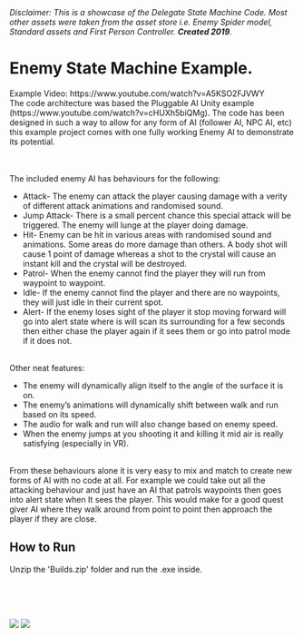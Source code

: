 <i>
Disclaimer: This is a showcase of the Delegate State Machine Code. Most other assets were taken from the asset store i.e. Enemy Spider model, Standard assets and First Person Controller. <b>Created 2019</b>.
</i>

<h1>Enemy State Machine Example.</h1>
Example Video: https://www.youtube.com/watch?v=A5KSO2FJVWY </br>
The code architecture was based the Pluggable AI Unity example (https://www.youtube.com/watch?v=cHUXh5biQMg).  The code has been designed in such a way to allow for any form of AI (follower AI, NPC AI, etc) this example project comes with one fully working Enemy AI to demonstrate its potential. 
</br></br></br>

The included enemy AI has behaviours for the following:
* Attack- The enemy can attack the player causing damage with a verity of different attack animations and randomised sound. 
* Jump Attack- There is a small percent chance this special attack will be triggered. The enemy will lunge at the player doing damage.
* Hit- Enemy can be hit in various areas with randomised sound and animations. Some areas do more damage than others. A body shot will cause 1 point of damage whereas a shot to the crystal will cause an instant kill and the crystal will be destroyed.
* Patrol- When the enemy cannot find the player they will run from waypoint to waypoint.
* Idle- If the enemy cannot find the player and there are no waypoints, they will just idle in their current spot.
* Alert- If the enemy loses sight of the player it stop moving forward will go into alert state where is will scan its surrounding for a few seconds then either chase the player again if it sees them or go into patrol mode if it does not.
</br></br>

Other neat features:
* The enemy will dynamically align itself to the angle of the surface it is on. 
* The enemy’s animations will dynamically shift between walk and run based on its speed. 
* The audio for walk and run will also change based on enemy speed. 
* When the enemy jumps at you shooting it and killing it mid air is really satisfying (especially in VR). 
</br>
From these behaviours alone it is very easy to mix and match to create new forms of AI with no code at all. For example we could take out all the attacking behaviour and just have an AI that patrols waypoints then goes into alert state when It sees the player. This would make for a good quest giver AI where they walk around from point to point then approach the player if they are close. 
</br>


<h2>How to Run</h2>
Unzip the 'Builds.zip' folder and run the .exe inside.

</br></br></br>

![](https://github.com/DanielOS96/AI-StateMachine-Example/blob/master/Screenshots/1.png)
![](https://github.com/DanielOS96/AI-StateMachine-Example/blob/master/Screenshots/2.png)
